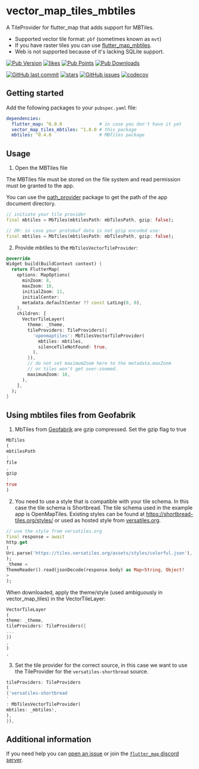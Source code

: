 # vector_map_tiles_mbtiles

A TileProvider for flutter_map that adds support for MBTiles.

- Supported vector tile format: `pbf` (sometimes known as `mvt`)
- If you have raster tiles
  you can
  use [flutter_map_mbtiles](https://pub.dev/packages/flutter_map_mbtiles).
- Web is not supported because of it's lacking SQLite support.

[![Pub Version](https://img.shields.io/pub/v/vector_map_tiles_mbtiles)](https://pub.dev/packages/vector_map_tiles_mbtiles)
[![likes](https://img.shields.io/pub/likes/vector_map_tiles_mbtiles?logo=flutter)](https://pub.dev/packages/vector_map_tiles_mbtiles)
[![Pub Points](https://img.shields.io/pub/points/vector_map_tiles_mbtiles)](https://pub.dev/packages/vector_map_tiles_mbtiles/score)
[![Pub Downloads](https://img.shields.io/pub/dm/vector_map_tiles_mbtiles)](https://pub.dev/packages/vector_map_tiles_mbtiles)

[![GitHub last commit](https://img.shields.io/github/last-commit/josxha/flutter_map_plugins)](https://github.com/josxha/flutter_map_plugins)
[![stars](https://badgen.net/github/stars/josxha/flutter_map_plugins?label=stars&color=green&icon=github)](https://github.com/josxha/flutter_map_plugins/stargazers)
[![GitHub issues](https://img.shields.io/github/issues/josxha/flutter_map_plugins)](https://github.com/josxha/flutter_map_plugins/issues)
[![codecov](https://codecov.io/gh/josxha/flutter_map_plugins/graph/badge.svg?token=5045489G7X)](https://codecov.io/gh/josxha/flutter_map_plugins)

## Getting started

Add the following packages to your `pubspec.yaml` file:

```yaml
dependencies:
  flutter_map: ^6.0.0              # in case you don't have it yet 
  vector_map_tiles_mbtiles: ^1.0.0 # this package
  mbtiles: ^0.4.0                  # MBTiles package
```

## Usage

1. Open the MBTiles file

The MBTiles file must be stored on the file system and read permission must be
granted to the app.

You can use the [path_provider](https://pub.dev/packages/path_provider) package
to get the path of the app document directory.

```dart
// initiate your tile provider
final mbtiles = MbTiles(mbtilesPath: mbTilesPath, gzip: false);

// OR: in case your protobuf data is not gzip encoded use:
final mbtiles = MbTiles(mbtilesPath: mbTilesPath, gzip: false);
```

2. Provide mbtiles to the `MbTilesVectorTileProvider`:

```dart
@override
Widget build(BuildContext context) {
  return FlutterMap(
    options: MapOptions(
      minZoom: 8,
      maxZoom: 18,
      initialZoom: 11,
      initialCenter:
      metadata.defaultCenter ?? const LatLng(0, 0),
    ),
    children: [
      VectorTileLayer(
        theme: _theme,
        tileProviders: TileProviders({
          'openmaptiles': MbTilesVectorTileProvider(
            mbtiles: mbtiles,
            silenceTileNotFound: true,
          ),
        }),
        // do not set maximumZoom here to the metadata.maxZoom
        // or tiles won't get over-zoomed.
        maximumZoom: 18,
      ),
    ],
  );
}
```

## Using mbtiles files from Geofabrik

1. MbTiles from [Geofabrik](https://download.geofabrik.de/) are gzip compressed.
   Set the gzip flag to true

```dart
MbTiles
(
mbtilesPath
:
file
,
gzip
:
true
)
```

2. You need to use a style that is compatible with your tile schema. In this
   case the tile schema is Shortbread. The tile schema used in the example app
   is OpenMapTiles. Existing styles can be found
   at https://shortbread-tiles.org/styles/ or used as hosted style
   from [versatiles.org](https://versatiles.org/).

```dart
// use the style from versatiles.org
final response = await
http.get
(
Uri.parse('https://tiles.versatiles.org/assets/styles/colorful.json'),
);
_theme =
ThemeReader().read(jsonDecode(response.body) as Map<String, Object?
>
);
```

When downloaded, apply the theme/style (used ambiguously in vector_map_tiles) in
the VectorTileLayer:

```dart
VectorTileLayer
(
theme: _theme,
tileProviders: TileProviders({
...
})
,
)
,
```

3. Set the tile provider for the correct source, in this case we want to use the
   TileProvider for the `versatiles-shortbread` source.

```dart
tileProviders: TileProviders
(
{'versatiles-shortbread
'
: MbTilesVectorTileProvider(
mbtiles: _mbtiles!,
),
}),
```

## Additional information

If you need help you
can [open an issue](https://github.com/josxha/flutter_map_plugins/issues/new/choose)
or join
the [`flutter_map` discord server](https://discord.gg/BwpEsjqMAH).